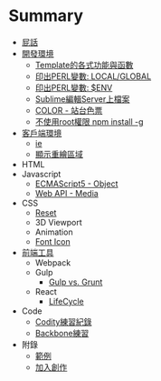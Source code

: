 # Summary

* [屁話](README.md)
* [開發環境](01-SERVER/README.md)
    * [Template的各式功能與函數](01-SERVER/ffn_template_features.md)
    * [印出PERL變數: LOCAL/GLOBAL](01-SERVER/print_GLOBAL_and_LOCAL.md)
    * [印出PERL變數: $ENV](01-SERVER/print_ENV.md)
    * [Sublime編輯Server上檔案](01-SERVER/edit_server_file_via_sublime.md)
    * [COLOR - 站台色票](01-SERVER/color.md)
    * [不使用root權限 npm install -g](01-SERVER/npm_install_global_as_user.md)
* [客戶端環境](02-CLIENT/README.md)
    * [ie](02-CLIENT/IE/ie-hack.md)
    * [顯示重繪區域](02-CLIENT/show-render-area.md)
* HTML
* Javascript
    * [ECMAScript5 - Object](04-JavaScript/ECMAScript5/object.md)
    * [Web API - Media](04-JavaScript/WebAPI/media.md)
* CSS
    * [Reset](05-CSS/reset.md)
    * 3D Viewport
    * Animation
    * [Font Icon](05-CSS/font-icon.md)
* [前端工具](06-Tools/README.md)
    * Webpack
    * Gulp
        * [Gulp vs. Grunt](06-Tools/Gulp/gulp-vs-grunt.md)
    * React
        * [LifeCycle](06-Tools/React/life-cycle.md)
* Code
    * [Codity練習紀錄](07-Code/codility.md)
    * [Backbone練習](07-Code/backbone-notes.md)
* 附錄
    * [範例](Example.md)
    * [加入創作](JoinUs.md)
